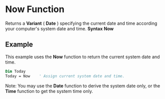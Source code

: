 
# Now Function



Returns a  **Variant** ( **Date** ) specifying the current date and time according your computer's system date and time.
 **Syntax**
 **Now**

## Example

This example uses the  **Now** function to return the current system date and time.

```vb
Dim Today
Today = Now    ' Assign current system date and time.

```

Note: You may use the **Date** function to derive the system date only, or the **Time** function to get the system time only.
